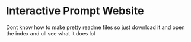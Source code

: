 # Interactive Prompt Website

Dont know how to make pretty readme files so just download it and open the index and ull see what it does lol
